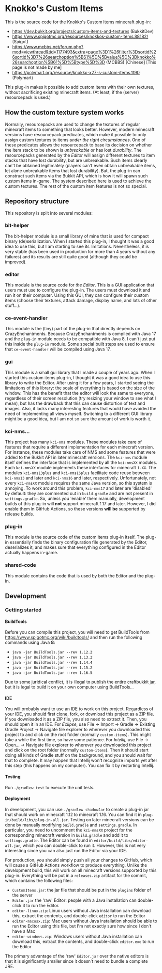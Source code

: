 # Knokko's Custom Items

This is the source code for the Knokko's Custom Items minecraft plug-in: 
 - https://dev.bukkit.org/projects/custom-items-and-textures (BukkitDev)
 - https://www.spigotmc.org/resources/knokkos-custom-items.88182/ (Spigot)
 - https://www.mcbbs.net/forum.php?mod=viewthread&tid=1177493&extra=page%3D1%26filter%3Dsortid%26sortid%3D7%26searchoption%5B61%5D%5Bvalue%5D%3Dknokko%26searchoption%5B61%5D%5Btype%5D%3D (MCBBS) [Chinese] [This page is not made by me]
 - https://polymart.org/resource/knokko-x27-s-custom-items.1190 (Polymart)

This plug-in makes it possible to add custom items with their own textures, without sacrificing existing minecraft items. 
(At least, if the (server) resourcepack is used.)

## How the custom texture system works
Normally, resourcepacks are used to change the textures of regular minecraft items to something that looks better. 
However, modern minecraft versions have resourcepack predicates, which make it possible to only assign custom textures to items
*under the right circumstances*. One of these predicates allows the resourcepack to base its decision on whether the item stack
to be shown is *unbreakable* or has lost *durability*. The resourcepacks generated by the *Editor* will assign different textures
to item stacks that have lost durability, but are unbreakable. Such items clearly can't be obtained legitimately (players can't even
obtain unbreakable items, let alone unbreakable items that lost durability). But, the plug-in can construct such items via the Bukkit
API, which is how it will spawn such custom items in-game. The system described here is used to achieve the custom textures. The rest
of the custom item features is not so special.

## Repository structure
This repository is split into several modules:

### bit-helper
The bit-helper module is a small library of mine that is used for compact binary (de)serialization. When I started this plug-in, I thought it
was a good idea to use this, but I am starting to see its limitations. Nevertheless, it is very stable (has been used in production for more 
than 4 years without any failures) and its results are still quite good (although they could be improved).

### editor
This module is the source code for *the Editor*. This is a GUI application that users must use to configure the plug-in. The users must download it
and run it on their computer. Using this GUI, they can configure their custom items (choose their textures, attack damage, display name, and
lots of other stuff...).

### ce-event-handler
This module is the (tiny) part of the plug-in that directly depends on CrazyEnchantments. Because CrazyEnchantments is compiled with Java 17 and
the `plug-in` module needs to be compatible with Java 8, I can't just put this inside the `plug-in` module. Some special built steps are used
to ensure that `ce-event-handler` will be compiled using Java 17.

### gui
This module is a small gui library that I made a couple of years ago. When I started this custom items plug-in, I thought it was a good idea to use
this library to write the Editor. After using it for a few years, I started seeing the limitations of this library: the scale of everything is based on the size of the
window. This has the benefit that the editor will look the same to everyone, regardless of their screen resolution (try resizing your window to
see what I mean), but has the drawback that this can cause distortion of text and images. Also, it lacks many interesting features that would have
avoided the need of implementing all views myself. Switching to a different GUI library might be a good idea, but I am not so sure the amount of
work is worth it.

### kci-nms...
This project has many `kci-nms` modules. These modules take care of features that require a different implementation for each minecraft version.
For instance, these modules take care of NMS and some features that were added to the Bukkit API in later minecraft versions. The `kci-nms`
module itself defines the interface that is implemented by all the `kci-nmsXX` modules. Each `kci-nmsXX` module implements these interfaces
for minecraft `1.XX`. The modules `kci-nms13plus` and `kci-nms16plus` facilitate code reuse between `kci-nms13` and later and `kci-nms16`
and later, respectively. Unfortunately, not every `kci-nmsXX` module requires the same Java version, so this system is annoying. To work
around this problem, `kci-nms17` and later are 'disabled' by default: they are commented out in `build.gradle` and are not present in
`settings.gradle`. So, unless you 'enable' them manually, development builds of this plug-in will **not** support minecraft 1.17 and later.
However, I did enable them in GitHub Actions, so these versions **will be** supported by release builds.

### plug-in
This module is the source code of the custom items plug-in itself. The plug-in essentially finds the binary configuration file generated by the
Editor, deserializes it, and makes sure that everything configured in the Editor actually happens in-game.

### shared-code
This module contains the code that is used by both the Editor and the plug-in.

## Development
### Getting started
#### BuildTools
Before you can compile this project, you will need to get BuildTools from https://www.spigotmc.org/wiki/buildtools/ and then run
the following commands using Java **8**:
- `java -jar BuildTools.jar --rev 1.12.2` 
- `java -jar BuildTools.jar --rev 1.13.2`
- `java -jar BuildTools.jar --rev 1.14.4`
- `java -jar BuildTools.jar --rev 1.15.2`
- `java -jar BuildTools.jar --rev 1.16.5`

Due to some juridical conflict, it is illegal to publish the entire craftbukkit jar,
but it is legal to build it on your own computer using BuildTools...

#### IDE
You will probably want to use an IDE to work on this project. Regardless of your IDE, you should first clone, fork, or download this project as a
ZIP file. If you downloaded it as a ZIP file, you also need to extract it. Then, you should open it in an IDE. For *Eclipse*, use File -> Import ->
Gradle -> Existing Gradle Project -> Navigate file explorer to wherever you downloaded this project to and click on the root folder (normally
`custom-items`). This might take a while the first time, so have some patience. For *Intellij*, use File -> Open... -> Navigate file explorer to
wherever you downloaded this project and click on the root folder (normally `custom-items`). Then it should start doing all kinds of Gradle stuff
on the background, and you should wait for that to complete. It may happen that Intellij won't recognize imports yet after this step (this happens
on my computer). You can fix it by restarting Intellij.

#### Testing
Run `./gradlew test` to execute the unit tests.

#### Deployment
In development, you can use `./gradlew shadowJar` to create a plug-in jar that should work on
minecraft 1.12 to minecraft 1.16. You can find it in `plug-in/build/libs/plug-in-all.jar`.
Testing on later minecraft versions can be done by manually modifying `build.gradle` and
`settings.gradle`. In particular, you need to uncomment the `kci-nmsXX` project for the
corresponding minecraft version in `build.gradle` and add it to `settings.gradle`.
The Editor can be found in `editor/build/libs/editor-all.jar`, which you can double-click
to run it. However, this is not very interesting since you can also just run the Editor via
your IDE.

For production, you should simply push all your changes to GitHub, which will cause a
GitHub Actions workflow to produce everything. Unlike the development build, this will
work on all minecraft versions supported by this plug-in. Everything will be put in a
`releases.zip` artifact for the commit, which contains the following files:
- `CustomItems.jar`: the jar file that should be put in the `plugins` folder of the server
- `Editor.jar` the 'raw' Editor: people with a Java installation can double-click it to run
the Editor.
- `editor-linux.zip`: Linux users without Java installation can download this, extract
the contents, and double-click `editor` to run the Editor
- `editor-macosx.zip`: Mac users without Java installation should be able to run the
Editor using this file, but I'm not exactly sure how since I don't have a Mac
- `editor-windows.zip`: Windows users without Java installation can download this,
extract the contents, and double-click `editor.exe` to run the Editor

The primary advantage of the 'raw' `Editor.jar` over the native editors is that it is significantly smaller since
it doesn't need to bundle a complete JRE.
